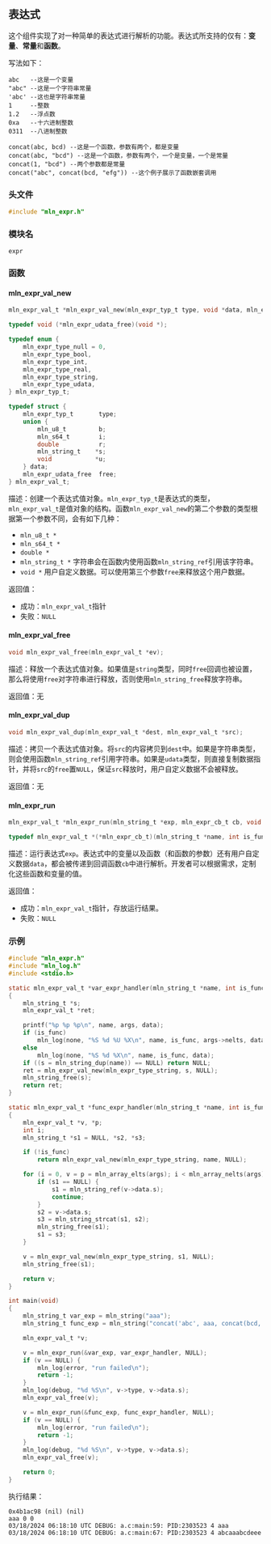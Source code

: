 ## 表达式



这个组件实现了对一种简单的表达式进行解析的功能。表达式所支持的仅有：**变量**、**常量**和**函数**。

写法如下：

```
abc   --这是一个变量
"abc" --这是一个字符串常量
'abc' --这也是字符串常量
1     --整数
1.2   --浮点数
0xa   --十六进制整数
0311  --八进制整数

concat(abc, bcd) --这是一个函数，参数有两个，都是变量
concat(abc, "bcd") --这是一个函数，参数有两个，一个是变量，一个是常量
concat(1, "bcd") --两个参数都是常量
concat("abc", concat(bcd, "efg")) --这个例子展示了函数嵌套调用
```



### 头文件

```c
#include "mln_expr.h"
```



### 模块名

`expr`



### 函数

#### mln_expr_val_new

```c
mln_expr_val_t *mln_expr_val_new(mln_expr_typ_t type, void *data, mln_expr_udata_free free);

typedef void (*mln_expr_udata_free)(void *);

typedef enum {
    mln_expr_type_null = 0,
    mln_expr_type_bool,
    mln_expr_type_int,
    mln_expr_type_real,
    mln_expr_type_string,
    mln_expr_type_udata,
} mln_expr_typ_t;

typedef struct {
    mln_expr_typ_t       type;
    union {
        mln_u8_t         b;
        mln_s64_t        i;
        double           r;
        mln_string_t    *s;
        void            *u;
    } data;
    mln_expr_udata_free  free;
} mln_expr_val_t;
```

描述：创建一个表达式值对象。`mln_expr_typ_t`是表达式的类型，`mln_expr_val_t`是值对象的结构。函数`mln_expr_val_new`的第二个参数的类型根据第一个参数不同，会有如下几种：

- `mln_u8_t *`
- `mln_s64_t *`
- `double *`
- `mln_string_t *` 字符串会在函数内使用函数`mln_string_ref`引用该字符串。
- `void *` 用户自定义数据。可以使用第三个参数`free`来释放这个用户数据。

返回值：

- 成功：`mln_expr_val_t`指针
- 失败：`NULL`



#### mln_expr_val_free

```c
void mln_expr_val_free(mln_expr_val_t *ev);
```

描述：释放一个表达式值对象。如果值是`string`类型，同时`free`回调也被设置，那么将使用`free`对字符串进行释放，否则使用`mln_string_free`释放字符串。

返回值：无



#### mln_expr_val_dup

```c
void mln_expr_val_dup(mln_expr_val_t *dest, mln_expr_val_t *src);
```

描述：拷贝一个表达式值对象。将`src`的内容拷贝到`dest`中。如果是字符串类型，则会使用函数`mln_string_ref`引用字符串。如果是`udata`类型，则直接复制数据指针，并将`src`的`free`置`NULL`，保证`src`释放时，用户自定义数据不会被释放。

返回值：无



#### mln_expr_run

```c
mln_expr_val_t *mln_expr_run(mln_string_t *exp, mln_expr_cb_t cb, void *data);

typedef mln_expr_val_t *(*mln_expr_cb_t)(mln_string_t *name, int is_func, mln_array_t *args, void *data);
```

描述：运行表达式`exp`。表达式中的变量以及函数（和函数的参数）还有用户自定义数据`data`，都会被传递到回调函数`cb`中进行解析。开发者可以根据需求，定制化这些函数和变量的值。

返回值：

- 成功：`mln_expr_val_t`指针，存放运行结果。
- 失败：`NULL`



### 示例

```c
#include "mln_expr.h"
#include "mln_log.h"
#include <stdio.h>

static mln_expr_val_t *var_expr_handler(mln_string_t *name, int is_func, mln_array_t *args, void *data)
{
    mln_string_t *s;
    mln_expr_val_t *ret;

    printf("%p %p %p\n", name, args, data);
    if (is_func)
        mln_log(none, "%S %d %U %X\n", name, is_func, args->nelts, data);
    else
        mln_log(none, "%S %d %X\n", name, is_func, data);
    if ((s = mln_string_dup(name)) == NULL) return NULL;
    ret = mln_expr_val_new(mln_expr_type_string, s, NULL);
    mln_string_free(s);
    return ret;
}

static mln_expr_val_t *func_expr_handler(mln_string_t *name, int is_func, mln_array_t *args, void *data)
{
    mln_expr_val_t *v, *p;
    int i;
    mln_string_t *s1 = NULL, *s2, *s3;

    if (!is_func)
        return mln_expr_val_new(mln_expr_type_string, name, NULL);

    for (i = 0, v = p = mln_array_elts(args); i < mln_array_nelts(args); v = p + (++i)) {
        if (s1 == NULL) {
            s1 = mln_string_ref(v->data.s);
            continue;
        }
        s2 = v->data.s;
        s3 = mln_string_strcat(s1, s2);
        mln_string_free(s1);
        s1 = s3;
    }

    v = mln_expr_val_new(mln_expr_type_string, s1, NULL);
    mln_string_free(s1);

    return v;
}

int main(void)
{
    mln_string_t var_exp = mln_string("aaa");
    mln_string_t func_exp = mln_string("concat('abc', aaa, concat(bcd, 'eee'))");

    mln_expr_val_t *v;

    v = mln_expr_run(&var_exp, var_expr_handler, NULL);
    if (v == NULL) {
        mln_log(error, "run failed\n");
        return -1;
    }
    mln_log(debug, "%d %S\n", v->type, v->data.s);
    mln_expr_val_free(v);

    v = mln_expr_run(&func_exp, func_expr_handler, NULL);
    if (v == NULL) {
        mln_log(error, "run failed\n");
        return -1;
    }
    mln_log(debug, "%d %S\n", v->type, v->data.s);
    mln_expr_val_free(v);

    return 0;
}
```

执行结果：

```
0x4b1ac98 (nil) (nil)
aaa 0 0
03/18/2024 06:18:10 UTC DEBUG: a.c:main:59: PID:2303523 4 aaa
03/18/2024 06:18:10 UTC DEBUG: a.c:main:67: PID:2303523 4 abcaaabcdeee
```

